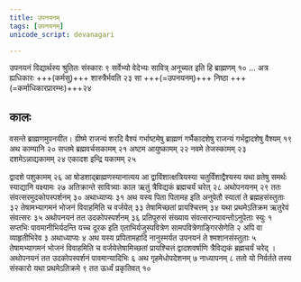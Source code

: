 ```yaml
---
title: उपनयनम्
tags: [उपनयनम्]
unicode_script: devanagari

---
```

उपनयनं विद्यार्थस्य श्रुतितः संस्कारः ९ सर्वेभ्यो वेदेभ्यः सावित्र् अनूच्यत इति हि ब्राह्मणम् १० … अत्र ह्यधिकारः +++(कर्मसु)+++ शास्त्रैर्भवति २३ सा +++(=उपनयनम्)+++ निष्ठा +++(=कर्माधिकारप्रारम्भः)+++२४

## कालः
वसन्ते ब्राह्मणमुपनयीत। ग्रीष्मे राजन्यं शरदि वैश्यं गर्भाष्टमेषु ब्राह्मणं गर्भैकादशेषु राजन्यं गर्भद्वादशेषु वैश्यम् १९ अथ काम्यानि २० सप्तमे ब्रह्मवर्चसकामम् २१ अष्टम आयुष्कामम् २२ नवमे तेजस्कामम् २३ दशमेऽन्नाद्यकामम् २४ एकादश इन्द्रि यकामम् २५ 

द्वादशे पशुकामम् २६ आ षोडशाद्ब्राह्मणस्यानात्यय आ द्वाविंशात्क्षत्रियस्या चतुर्विंशाद्वैश्यस्य यथा व्रतेषु समर्थः स्याद्यानि वक्ष्यामः २७ अतिक्रान्ते सावित्र्याः काल ऋतुं त्रैविद्यकं ब्रह्मचर्यं चरेत् २८  अथोपनयनम् २९ ततः संवत्सरमुदकोपस्पर्शनम् ३० अथाध्याप्यः ३१ अथ यस्य पिता पितामह इति अनुपेतौ स्यातां ते ब्रह्महसंस्तुताः ३२ तेषामभ्यागमनं भोजनं विवाहमिति च वर्जयेत् ३३ तेषामिच्छतां प्रायश्चित्तम् ३४ यथा प्रथमेऽतिक्रम ऋतुरेवं संवत्सरः ३५ अथोपनयनं तत उदकोपस्पर्शनम् ३६ प्रतिपूरुसं संख्याय संवत्सरान्यावन्तोऽनुपेताः स्युः १ सप्तभिः पावमानीभिर्यदन्ति यच्च दूरक इति एताभिर्यजुस्पवित्रेण सामपवित्रेणाङ्गिरसेणेति २ अपि वा व्याहृतीभिरेव ३ अथाध्याप्यः ४ अथ यस्य प्रपितामहादि नानुस्मर्यत उपनयनं ते श्मशानसंस्तुताः ५ तेषामभ्यागमनं भोजनं विवाहमिति च वर्जयेत्तेषामिच्छतां प्रायश्चित्तं द्वादशवर्षाणि त्रैविद्यकं ब्रह्मचर्यं चरेद् । अथोपनयनं तत उदकोपस्पर्शनं पावमान्यादिभिः ६ अथ गृहमेधोपदेशनम् ७ नाध्यापनम् ८ ततो यो निर्वर्तते तस्य संस्कारो यथा प्रथमेऽतिक्रमे ९ तत ऊर्ध्वं प्रकृतिवत् १०